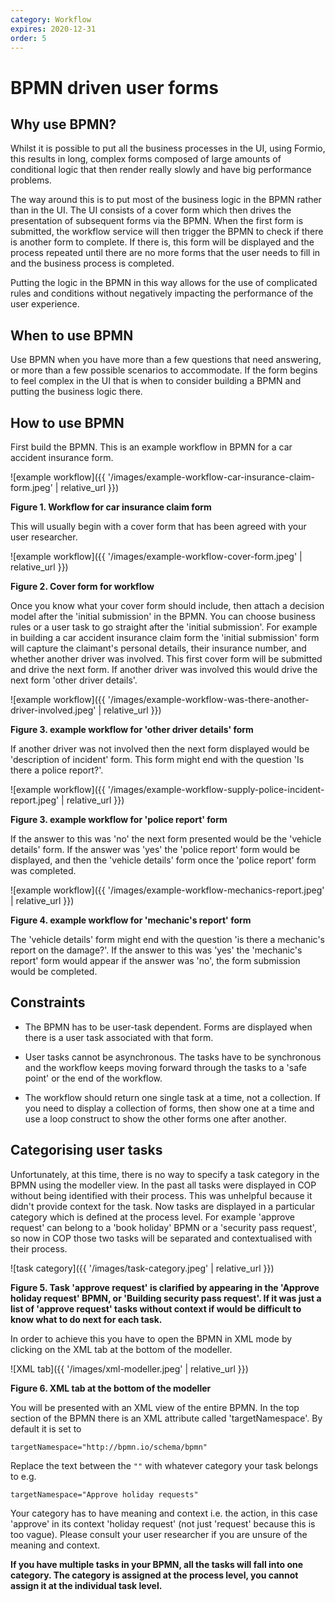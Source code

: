 ```yaml
---
category: Workflow
expires: 2020-12-31
order: 5
---
```

# BPMN driven user forms

## Why use BPMN?

Whilst it is possible to put all the business processes  in the UI, using Formio, this results in long, complex forms composed of large amounts of conditional logic that then render really slowly and have big performance problems.

The way around this is to put most of the business logic in the BPMN rather than in the UI. The UI consists of a cover form  which then drives the presentation of subsequent forms via the BPMN. When the first form is submitted, the workflow service will then trigger the BPMN to check if there is another form to complete. If there is, this form will be displayed and the process repeated until there are no more forms that the user needs to fill in and the business process is completed.

Putting the logic in the BPMN in this way allows for the use of complicated rules and conditions without negatively impacting the performance of the user experience.

## When to use BPMN

Use BPMN when you have more than a few questions that need answering, or more than a few possible scenarios to accommodate. If the form begins to feel complex in the UI that is when to consider building a BPMN and putting the business logic there.

## How to use BPMN

First build the BPMN. This is an example workflow in BPMN for a car accident insurance form.

![example workflow]({{ '/images/example-workflow-car-insurance-claim-form.jpeg' | relative_url }})

**Figure 1. Workflow for car insurance claim form**


This will usually begin with a cover form that has been agreed with your user researcher.

![example workflow]({{ '/images/example-workflow-cover-form.jpeg' | relative_url }})

**Figure 2. Cover form for workflow**

Once you know what your cover form should include, then attach a decision model after the 'initial submission' in the BPMN. You can choose business rules or a user task to go straight after the 'initial submission'. For example in building a car accident insurance claim form the 'initial submission' form will capture the claimant's personal details, their insurance number, and whether another driver was involved. This first cover form will be submitted and drive the next form. If another driver was involved this would drive the next form 'other driver details'.

![example workflow]({{ '/images/example-workflow-was-there-another-driver-involved.jpeg' | relative_url }})

**Figure 3. example workflow for 'other driver details' form**

If another driver was not involved then the next form displayed would be 'description of incident' form. This form might end with the question 'Is there a police report?'.

![example workflow]({{ '/images/example-workflow-supply-police-incident-report.jpeg' | relative_url }})

**Figure 3. example workflow for 'police report' form**


If the answer to this was 'no' the next form presented would be the 'vehicle details' form. If the answer was 'yes' the 'police report' form would be displayed, and then the 'vehicle details' form once the 'police report' form was completed.

![example workflow]({{ '/images/example-workflow-mechanics-report.jpeg' | relative_url }})

**Figure 4. example workflow for 'mechanic's report' form**


The 'vehicle details' form might end with the question 'is there a mechanic's report on the damage?'. If the answer to this was 'yes' the 'mechanic's report' form would appear if the answer was 'no', the form submission would be completed.

## Constraints


* The BPMN has to be user-task dependent. Forms are displayed when there is a user task associated with that form.

* User tasks cannot be asynchronous. The tasks have to be synchronous and the workflow keeps moving forward through the tasks to a 'safe point' or the end of the workflow.

* The workflow should return one single task at a time, not a collection. If you need to display a collection of forms, then show one at a time and use a loop construct to show the other forms one after another.

## Categorising user tasks
Unfortunately, at this time, there is no way to specify a task category in the BPMN using the modeller view. In the past all tasks were displayed in COP without being identified with their process. This was unhelpful because it didn't provide context for the task. Now tasks are displayed in a particular category which is defined at the process level. For example 'approve request' can belong to a 'book holiday' BPMN or a 'security pass request', so now in COP those two tasks will be separated and contextualised with their process.

![task category]({{ '/images/task-category.jpeg' | relative_url }})

**Figure 5. Task 'approve request' is clarified by appearing in the 'Approve holiday request' BPMN, or 'Building security pass request'.  If it was just a list of 'approve request' tasks without context if would be difficult to know what to do next for each task.**

In order to achieve this you have to open the BPMN in XML mode by clicking on the XML tab at the bottom of the modeller.

![XML tab]({{ '/images/xml-modeller.jpeg' | relative_url }})

**Figure 6. XML tab at the bottom of the modeller**

You will be presented with an XML view of the entire BPMN. In the top section of the BPMN there is an XML attribute called 'targetNamespace'. By default it is set to

```
targetNamespace="http://bpmn.io/schema/bpmn"
```

Replace the text between the ```""``` with whatever category your task belongs to e.g.

```
targetNamespace="Approve holiday requests"
```
Your category has to have meaning and context i.e. the action, in this case 'approve' in its context 'holiday request' (not just 'request' because this is too vague). Please consult your user researcher if you are unsure of the meaning and context.


**If you have multiple tasks in your BPMN, all the tasks will fall into one category. The category is assigned at the process level, you cannot assign it at the individual task level.**
